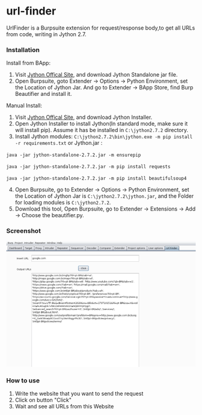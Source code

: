 # url-finder
UrlFinder is a Burpsuite extension for request/response body,to get all URLs from code, writing in Jython 2.7.

### Installation
Install from BApp:
1. Visit [Jython Offical Site](https://www.jython.org/download), and download Jython Standalone jar file.
2. Open Burpsuite, goto Extender -> Options -> Python Environment, set the Location of Jython Jar. And go to Extender -> BApp Store, find Burp Beautifier and install it.


Manual Install:
1. Visit [Jython Offical Site](https://www.jython.org/download), and download Jython Installer.
2. Open Jython Installer to install Jython(In standard mode, make sure it will install pip). Assume it has be installed in `C:\jython2.7.2` directory.
3. Install Jython modules: `C:\jython2.7.2\bin\jython.exe -m pip install -r requirements.txt` or Jython.jar : 

  `java -jar jython-standalone-2.7.2.jar -m ensurepip`  

  `java -jar jython-standalone-2.7.2.jar -m pip install requests`

  `java -jar jython-standalone-2.7.2.jar -m pip install beautifulsoup4`

4. Open Burpsuite, go to Extender -> Options -> Python Environment, set the Location of Jython Jar is `C:\jython2.7.2\jython.jar`, and the Folder for loading modules is `C:\jython2.7.2`.
5. Download this tool, Open Burpsuite, go to Extender -> Extensions -> Add -> Choose the beautifier.py.

### Screenshot
![messageEditorTab](img/img.png)

### How to use
1. Write the website that you want to send the request
2. Click on button "Click"
3. Wait and see all URLs from this Website
